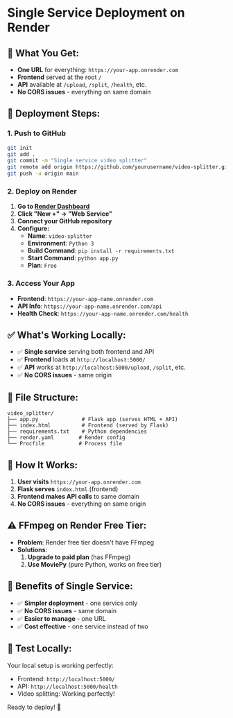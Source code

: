 # Single Service Deployment on Render

## 🎯 **What You Get:**
- **One URL** for everything: `https://your-app.onrender.com`
- **Frontend** served at the root `/`
- **API** available at `/upload`, `/split`, `/health`, etc.
- **No CORS issues** - everything on same domain

## 🚀 **Deployment Steps:**

### 1. Push to GitHub
```bash
git init
git add .
git commit -m "Single service video splitter"
git remote add origin https://github.com/yourusername/video-splitter.git
git push -u origin main
```

### 2. Deploy on Render

1. **Go to [Render Dashboard](https://dashboard.render.com)**
2. **Click "New +" → "Web Service"**
3. **Connect your GitHub repository**
4. **Configure:**
   - **Name**: `video-splitter`
   - **Environment**: `Python 3`
   - **Build Command**: `pip install -r requirements.txt`
   - **Start Command**: `python app.py`
   - **Plan**: `Free`

### 3. Access Your App
- **Frontend**: `https://your-app-name.onrender.com`
- **API Info**: `https://your-app-name.onrender.com/api`
- **Health Check**: `https://your-app-name.onrender.com/health`

## ✅ **What's Working Locally:**
- ✅ **Single service** serving both frontend and API
- ✅ **Frontend** loads at `http://localhost:5000/`
- ✅ **API** works at `http://localhost:5000/upload`, `/split`, etc.
- ✅ **No CORS issues** - same origin

## 📁 **File Structure:**
```
video_splitter/
├── app.py              # Flask app (serves HTML + API)
├── index.html          # Frontend (served by Flask)
├── requirements.txt    # Python dependencies
├── render.yaml        # Render config
└── Procfile           # Process file
```

## 🔧 **How It Works:**
1. **User visits** `https://your-app.onrender.com`
2. **Flask serves** `index.html` (frontend)
3. **Frontend makes API calls** to same domain
4. **No CORS issues** - everything on same origin

## ⚠️ **FFmpeg on Render Free Tier:**
- **Problem**: Render free tier doesn't have FFmpeg
- **Solutions**:
  1. **Upgrade to paid plan** (has FFmpeg)
  2. **Use MoviePy** (pure Python, works on free tier)

## 🎉 **Benefits of Single Service:**
- ✅ **Simpler deployment** - one service only
- ✅ **No CORS issues** - same domain
- ✅ **Easier to manage** - one URL
- ✅ **Cost effective** - one service instead of two

## 🧪 **Test Locally:**
Your local setup is working perfectly:
- Frontend: `http://localhost:5000/`
- API: `http://localhost:5000/health`
- Video splitting: Working perfectly!

Ready to deploy! 🚀

